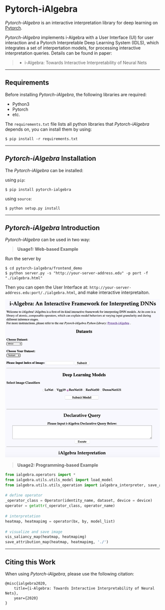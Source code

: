 <!-- <script type="text/javascript" src="http://cdn.mathjax.org/mathjax/latest/MathJax.js?config=default"></script> -->

# Pytorch-iAlgebra

<!-- **[Document]()|[Paper]()|[References]()** -->

*Pytorch-iAlgebra* is an interactive interpretation library for deep learning on [Pytorch](https://pytorch.org).


*Pytorch-iAlgebra* implements i-Algebra with a User Interface (UI) for user interaction and a Pytorch Interpretable Deep Learning System (IDLS), which integrates a set of interpertation models, for processing interactive interpretation queries. Details can be found in paper:

> * i-Algebra: Towards Interactive Interpretability of Neural Nets


------
**Requirements**
----
Before installing *Pytorch-iAlgebra*, the following libraries are required:

* Python3
* Pytorch
* etc.

The `requirements.txt` file lists all python libraries that *Pytorch-iAlgebra* depends on, you can install them by using:

```console
$ pip install -r requirements.txt
```

------
***Pytorch-iAlgebra* Installation**
----

The *Pytorch-iAlgebra* can be installed:

using `pip`:
```console
$ pip install pytorch-ialgebra
```
using `source`:
```console
$ python setup.py install
```



----
***Pytorch-iAlgebra* Introduction**
----

*Pytorch-iAlgebra* can be used in two way:

>**Usage1: Web-based Example**

Run the server by 
```console
$ cd pytorch-ialgebra/frontend_demo
$ python server.py -s "http://your-server-address.edu" -p port -f "./ialgebra.html"
```

Then you can open the User Interface at: `http://your-server-address.edu:port/./ialgebra.html`, and make interactive interpretaiton.

![Demo of iAlgebra](https://github.com/huashen218/pytorch-ialgebra/blob/master/frontend_demo/ialgebra_ui_demo.png?raw=true "Demo of iAlgebra")


>**Usage2: Programming-based Example**

```python
from ialgebra.operators import *
from ialgebra.utils.utils_model import load_model
from ialgebra.utils.utils_operation import ialgebra_interpreter, save_attribution_map, vis_saliancy_map

# define operator
_operator_class = Operator(identity_name, dataset, device = device)
operator = getattr(_operator_class, operator_name)

# interpretation
heatmap, heatmapimg = operator(bx, by, model_list)

# visualize and save image
vis_saliancy_map(heatmap, heatmapimg)
save_attribution_map(heatmap, heatmapimg, './')
```

----
**Citing this Work**
----

When using *Pytorch-iAlgebra*, please use the following citation:
```
@misc{ialgebra2020,
    title={i-Algebra: Towards Interactive Interpretability of Neural Nets},
    year={2020}
}
```

<!-- * **GuidedBackpropSmoothGrad** -->







<!-- 

A sample project that exists as an aid to the [Python Packaging User
Guide][packaging guide]'s [Tutorial on Packaging and Distributing
Projects][distribution tutorial].

This project does not aim to cover best practices for Python project
development as a whole. For example, it does not provide guidance or tool
recommendations for version control, documentation, or testing.

[The source for this project is available here][src].

Most of the configuration for a Python project is done in the `setup.py` file,
an example of which is included in this project. You should edit this file
accordingly to adapt this sample project to your needs.

----

This is the README file for the project.

The file should use UTF-8 encoding and can be written using
[reStructuredText][rst] or [markdown][md use] with the appropriate [key set][md
use]. It will be used to generate the project webpage on PyPI and will be
displayed as the project homepage on common code-hosting services, and should be
written for that purpose.

Typical contents for this file would include an overview of the project, basic
usage examples, etc. Generally, including the project changelog in here is not a
good idea, although a simple “What's New” section for the most recent version
may be appropriate.

[packaging guide]: https://packaging.python.org
[distribution tutorial]: https://packaging.python.org/tutorials/packaging-projects/
[src]: https://github.com/pypa/sampleproject
[rst]: http://docutils.sourceforge.net/rst.html
[md]: https://tools.ietf.org/html/rfc7764#section-3.5 "CommonMark variant"
[md use]: https://packaging.python.org/specifications/core-metadata/#description-content-type-optional -->


